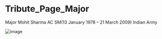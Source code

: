 # Tribute_Page_Major

Major Mohit Sharma AC SM(13 January 1978 – 21 March 2009)
Indian Army

![image](https://user-images.githubusercontent.com/79622003/205481426-fb80163f-da93-4cce-b4a1-1eb2d36c9def.png)
